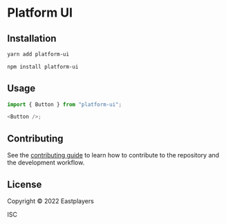 # Platform UI

## Installation

```sh
yarn add platform-ui
```

```sh
npm install platform-ui
```

## Usage

```js
import { Button } from "platform-ui";

<Button />;
```

## Contributing

See the [contributing guide](CONTRIBUTING.md) to learn how to contribute to the repository and the development workflow.

## License

Copyright © 2022 Eastplayers

ISC
